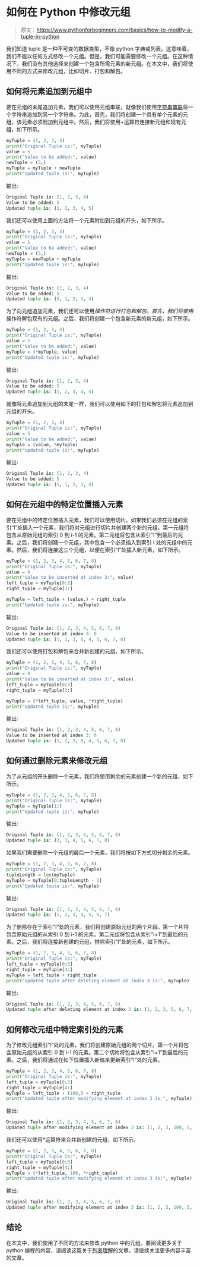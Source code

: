 # 如何在 Python 中修改元组

> 原文：<https://www.pythonforbeginners.com/basics/how-to-modify-a-tuple-in-python>

我们知道 tuple 是一种不可变的数据类型，不像 python 字典或列表。这意味着，我们不能以任何方式修改一个元组。但是，我们可能需要修改一个元组。在这种情况下，我们没有其他选择来创建一个包含所需元素的新元组。在本文中，我们将使用不同的方式来修改元组，比如切片、打包和解包。

## 如何将元素追加到元组中

要在元组的末尾追加元素，我们可以使用元组串联，就像我们使用[字符串串联](https://www.pythonforbeginners.com/concatenation/string-concatenation-and-formatting-in-python)将一个字符串追加到另一个字符串。为此，首先，我们将创建一个具有单个元素的元组，该元素必须附加到元组中。然后，我们将使用+运算符连接新元组和现有元组，如下所示。

```py
myTuple = (1, 2, 3, 4)
print("Original Tuple is:", myTuple)
value = 5
print("Value to be added:", value)
newTuple = (5,)
myTuple = myTuple + newTuple
print("Updated tuple is:", myTuple) 
```

输出:

```py
Original Tuple is: (1, 2, 3, 4)
Value to be added: 5
Updated tuple is: (1, 2, 3, 4, 5)
```

我们还可以使用上面的方法将一个元素附加到元组的开头，如下所示。

```py
myTuple = (1, 2, 3, 4)
print("Original Tuple is:", myTuple)
value = 5
print("Value to be added:", value)
newTuple = (5,)
myTuple = newTuple + myTuple
print("Updated tuple is:", myTuple) 
```

输出:

```py
Original Tuple is: (1, 2, 3, 4)
Value to be added: 5
Updated tuple is: (5, 1, 2, 3, 4)
```

为了向元组追加元素，我们还可以使用*操作符进行打包和解包。首先，我们将使用*操作符解包现有的元组。之后，我们将创建一个包含新元素的新元组，如下所示。

```py
myTuple = (1, 2, 3, 4)
print("Original Tuple is:", myTuple)
value = 5
print("Value to be added:", value)
myTuple = (*myTuple, value)
print("Updated tuple is:", myTuple) 
```

输出:

```py
Original Tuple is: (1, 2, 3, 4)
Value to be added: 5
Updated tuple is: (1, 2, 3, 4, 5)
```

就像将元素追加到元组的末尾一样，我们可以使用如下的打包和解包将元素追加到元组的开头。

```py
myTuple = (1, 2, 3, 4)
print("Original Tuple is:", myTuple)
value = 5
print("Value to be added:", value)
myTuple = (value, *myTuple)
print("Updated tuple is:", myTuple) 
```

输出:

```py
Original Tuple is: (1, 2, 3, 4)
Value to be added: 5
Updated tuple is: (5, 1, 2, 3, 4)
```

## 如何在元组中的特定位置插入元素

要在元组中的特定位置插入元素，我们可以使用切片。如果我们必须在元组的索引“I”处插入一个元素，我们将对元组进行切片并创建两个新的元组。第一元组将包含从原始元组的索引 0 到 i-1 的元素。第二元组将包含从索引“I”到最后的元素。之后，我们将创建一个元组，其中包含一个必须插入到索引 I 处的元组中的元素。然后，我们将连接这三个元组，以便在索引“I”处插入新元素，如下所示。

```py
myTuple = (1, 2, 3, 4, 5, 6, 7, 8)
print("Original Tuple is:", myTuple)
value = 0
print("Value to be inserted at index 3:", value)
left_tuple = myTuple[0:3]
right_tuple = myTuple[3:]

myTuple = left_tuple + (value,) + right_tuple
print("Updated tuple is:", myTuple) 
```

输出:

```py
Original Tuple is: (1, 2, 3, 4, 5, 6, 7, 8)
Value to be inserted at index 3: 0
Updated tuple is: (1, 2, 3, 0, 4, 5, 6, 7, 8)
```

我们还可以使用打包和解包来合并新创建的元组，如下所示。

```py
myTuple = (1, 2, 3, 4, 5, 6, 7, 8)
print("Original Tuple is:", myTuple)
value = 0
print("Value to be inserted at index 3:", value)
left_tuple = myTuple[0:3]
right_tuple = myTuple[3:]

myTuple = (*left_tuple, value, *right_tuple)
print("Updated tuple is:", myTuple) 
```

输出:

```py
Original Tuple is: (1, 2, 3, 4, 5, 6, 7, 8)
Value to be inserted at index 3: 0
Updated tuple is: (1, 2, 3, 0, 4, 5, 6, 7, 8)
```

## 如何通过删除元素来修改元组

为了从元组的开头删除一个元素，我们将使用剩余的元素创建一个新的元组，如下所示。

```py
myTuple = (1, 2, 3, 4, 5, 6, 7, 8)
print("Original Tuple is:", myTuple)
myTuple = myTuple[1:]
print("Updated tuple is:", myTuple)
```

输出:

```py
Original Tuple is: (1, 2, 3, 4, 5, 6, 7, 8)
Updated tuple is: (2, 3, 4, 5, 6, 7, 8) 
```

如果我们需要删除一个元组的最后一个元素，我们将按如下方式切分剩余的元素。

```py
myTuple = (1, 2, 3, 4, 5, 6, 7, 8)
print("Original Tuple is:", myTuple)
tupleLength = len(myTuple)
myTuple = myTuple[0:tupleLength - 1]
print("Updated tuple is:", myTuple)
```

输出:

```py
Original Tuple is: (1, 2, 3, 4, 5, 6, 7, 8)
Updated tuple is: (1, 2, 3, 4, 5, 6, 7)
```

为了删除存在于索引“I”处的元素，我们将创建原始元组的两个片段。第一个片将包含原始元组的从索引 0 到 i-1 的元素。第二元组将包含从索引“i+1”到最后的元素。之后，我们将连接新创建的元组，排除索引“I”处的元素，如下所示。

```py
myTuple = (1, 2, 3, 4, 5, 6, 7, 8)
print("Original Tuple is:", myTuple)
left_tuple = myTuple[0:3]
right_tuple = myTuple[4:]
myTuple = left_tuple + right_tuple
print("Updated tuple after deleting element at index 3 is:", myTuple) 
```

输出:

```py
Original Tuple is: (1, 2, 3, 4, 5, 6, 7, 8)
Updated tuple after deleting element at index 3 is: (1, 2, 3, 5, 6, 7, 8)
```

## 如何修改元组中特定索引处的元素

为了修改元组索引“I”处的元素，我们将创建原始元组的两个切片。第一个片将包含原始元组的从索引 0 到 i-1 的元素。第二个切片将包含从索引“i+1”到最后的元素。之后，我们将通过在如下位置插入新值来更新索引“I”处的元素。

```py
myTuple = (1, 2, 3, 4, 5, 6, 7, 8)
print("Original Tuple is:", myTuple)
left_tuple = myTuple[0:3]
right_tuple = myTuple[4:]
myTuple = left_tuple + (100,) + right_tuple
print("Updated tuple after modifying element at index 3 is:", myTuple) 
```

输出:

```py
Original Tuple is: (1, 2, 3, 4, 5, 6, 7, 8)
Updated tuple after modifying element at index 3 is: (1, 2, 3, 100, 5, 6, 7, 8)
```

我们还可以使用*运算符来合并新创建的元组，如下所示。

```py
myTuple = (1, 2, 3, 4, 5, 6, 7, 8)
print("Original Tuple is:", myTuple)
left_tuple = myTuple[0:3]
right_tuple = myTuple[4:]
myTuple = (*left_tuple, 100, *right_tuple)
print("Updated tuple after modifying element at index 3 is:", myTuple) 
```

输出:

```py
Original Tuple is: (1, 2, 3, 4, 5, 6, 7, 8)
Updated tuple after modifying element at index 3 is: (1, 2, 3, 100, 5, 6, 7, 8)
```

## 结论

在本文中，我们使用了不同的方法来修改 python 中的元组。要阅读更多关于 python 编程的内容，请阅读这篇关于[列表理解](https://www.pythonforbeginners.com/basics/list-comprehensions-in-python)的文章。请继续关注更多内容丰富的文章。